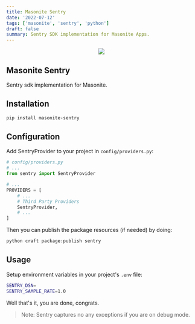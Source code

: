 ```yaml
---
title: Masonite Sentry
date: '2022-07-12'
tags: ['masonite', 'sentry', 'python']
draft: false
summary: Sentry SDK implementation for Masonite Apps.
---
```


<p align="center">
  <img src="https://banners.beyondco.de/Masonite%20Sentry.png?theme=light&packageManager=pip+install&packageName=masonite-sentry&pattern=charlieBrown&style=style_2&description=Sentry+sdk+implementation+for+Masonite+Apps.&md=1&showWatermark=1&fontSize=100px&images=adjustments&widths=50&heights=50" />
</p>

## Masonite Sentry

Sentry sdk implementation for Masonite.

## Installation

```bash
pip install masonite-sentry
```

## Configuration

Add SentryProvider to your project in `config/providers.py`:

```python
# config/providers.py
# ...
from sentry import SentryProvider

# ...
PROVIDERS = [
    # ...
    # Third Party Providers
    SentryProvider,
    # ...
]
```

Then you can publish the package resources (if needed) by doing:

```bash
python craft package:publish sentry
```

## Usage

Setup environment variables in your project's `.env` file:

```bash
SENTRY_DSN=
SENTRY_SAMPLE_RATE=1.0
```

Well that's it, you are done, congrats.

> Note: Sentry captures no any exceptions if you are on debug mode.
